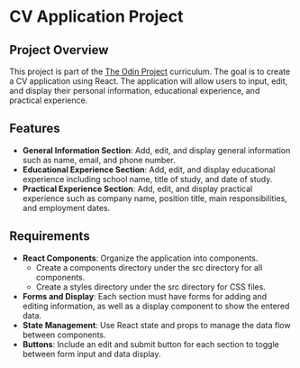 # CV Application Project

## Project Overview

This project is part of the [The Odin Project](https://www.theodinproject.com/) curriculum. The goal is to create a CV application using React. The application will allow users to input, edit, and display their personal information, educational experience, and practical experience.

## Features

- **General Information Section**: Add, edit, and display general information such as name, email, and phone number.
- **Educational Experience Section**: Add, edit, and display educational experience including school name, title of study, and date of study.
- **Practical Experience Section**: Add, edit, and display practical experience such as company name, position title, main responsibilities, and employment dates.

## Requirements

- **React Components**: Organize the application into components.
  - Create a components directory under the src directory for all components.
  - Create a styles directory under the src directory for CSS files.
- **Forms and Display**: Each section must have forms for adding and editing information, as well as a display component to show the entered data.
- **State Management**: Use React state and props to manage the data flow between components.
- **Buttons**: Include an edit and submit button for each section to toggle between form input and data display.
